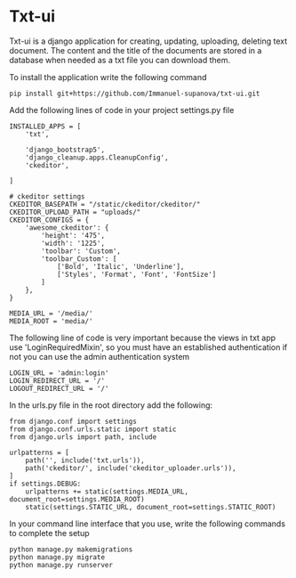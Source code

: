 # Txt-ui

Txt-ui is a django application for creating, updating, uploading, deleting text document. The content and the title of the documents are stored in a database when needed as a txt file you can download them.


To install the application write the following command

```commandline
pip install git+https://github.com/Immanuel-supanova/txt-ui.git
```
Add the following lines of code in your project settings.py file

```
INSTALLED_APPS = [
    'txt',

    'django_bootstrap5',
    'django_cleanup.apps.CleanupConfig',
    'ckeditor',

]
```
```
# ckeditor settings
CKEDITOR_BASEPATH = "/static/ckeditor/ckeditor/"
CKEDITOR_UPLOAD_PATH = "uploads/"
CKEDITOR_CONFIGS = {
    'awesome_ckeditor': {
        'height': '475',
        'width': '1225',
        'toolbar': 'Custom',
        'toolbar_Custom': [
            ['Bold', 'Italic', 'Underline'],
            ['Styles', 'Format', 'Font', 'FontSize']
        ]
    },
}

```

```
MEDIA_URL = '/media/'
MEDIA_ROOT = 'media/'
```

The following line of code is very important because the views in txt app use 'LoginRequiredMixin', so you must have an established authentication
if not you can use the admin authentication system

```
LOGIN_URL = 'admin:login'
LOGIN_REDIRECT_URL = '/'
LOGOUT_REDIRECT_URL = '/'
```
In the urls.py file in the root directory add the following:

```
from django.conf import settings
from django.conf.urls.static import static
from django.urls import path, include

urlpatterns = [
    path('', include('txt.urls')),
    path('ckeditor/', include('ckeditor_uploader.urls')),
]
if settings.DEBUG:
    urlpatterns += static(settings.MEDIA_URL, document_root=settings.MEDIA_ROOT)
    static(settings.STATIC_URL, document_root=settings.STATIC_ROOT)
```
In your command line interface that you use, write the following commands to complete the setup
```commandline
python manage.py makemigrations
python manage.py migrate
python manage.py runserver
```